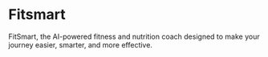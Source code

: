 # Fitsmart
FitSmart, the AI-powered fitness and nutrition coach designed to make your journey easier, smarter, and more effective.
